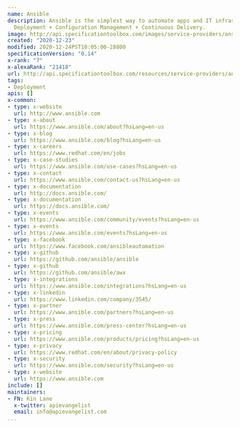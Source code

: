 ```yaml
---
name: Ansible
description: Ansible is the simplest way to automate apps and IT infrastructure. Application
  Deployment + Configuration Management + Continuous Delivery.
image: http://api.specificationtoolbox.com/images/service-providers/ansible.jpg
created: "2020-12-23"
modified: 2020-12-24PST10:05:00-28800
specificationVersion: "0.14"
x-rank: "7"
x-alexaRank: "21418"
url: http://api.specificationtoolbox.com/resources/service-providers/ansible/
tags:
- Deployment
apis: []
x-common:
- type: x-website
  url: http://www.ansible.com
- type: x-about
  url: https://www.ansible.com/about?hsLang=en-us
- type: x-blog
  url: https://www.ansible.com/blog?hsLang=en-us
- type: x-careers
  url: https://www.redhat.com/en/jobs
- type: x-case-studies
  url: https://www.ansible.com/use-cases?hsLang=en-us
- type: x-contact
  url: https://www.ansible.com/contact-us?hsLang=en-us
- type: x-documentation
  url: http://docs.ansible.com/
- type: x-documentation
  url: https://docs.ansible.com/
- type: x-events
  url: https://www.ansible.com/community/events?hsLang=en-us
- type: x-events
  url: https://www.ansible.com/events?hsLang=en-us
- type: x-facebook
  url: https://www.facebook.com/ansibleautomation
- type: x-github
  url: https://github.com/ansible/ansible
- type: x-github
  url: https://github.com/ansible/awx
- type: x-integrations
  url: https://www.ansible.com/integrations?hsLang=en-us
- type: x-linkedin
  url: https://www.linkedin.com/company/3545/
- type: x-partner
  url: https://www.ansible.com/partners?hsLang=en-us
- type: x-press
  url: https://www.ansible.com/press-center?hsLang=en-us
- type: x-pricing
  url: https://www.ansible.com/products/pricing?hsLang=en-us
- type: x-privacy
  url: https://www.redhat.com/en/about/privacy-policy
- type: x-security
  url: https://www.ansible.com/security?hsLang=en-us
- type: x-website
  url: https://www.ansible.com
include: []
maintainers:
- FN: Kin Lane
  x-twitter: apievangelist
  email: info@apievangelist.com
...
```

